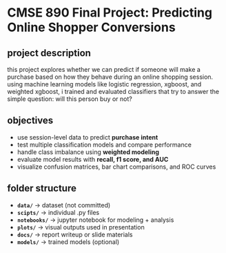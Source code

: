 # CMSE 890 Final Project: Predicting Online Shopper Conversions

## project description  
this project explores whether we can predict if someone will make a purchase based on how they behave during an online shopping session. using machine learning models like logistic regression, xgboost, and weighted xgboost, i trained and evaluated classifiers that try to answer the simple question: will this person buy or not?

## objectives  
- use session-level data to predict **purchase intent**  
- test multiple classification models and compare performance  
- handle class imbalance using **weighted modeling**  
- evaluate model results with **recall, f1 score, and AUC**  
- visualize confusion matrices, bar chart comparisons, and ROC curves

## folder structure  
- **`data/`** → dataset (not committed)
- **`scipts/`** → individual .py files 
- **`notebooks/`** → jupyter notebook for modeling + analysis  
- **`plots/`** → visual outputs used in presentation  
- **`docs/`** → report writeup or slide materials  
- **`models/`** → trained models (optional)
